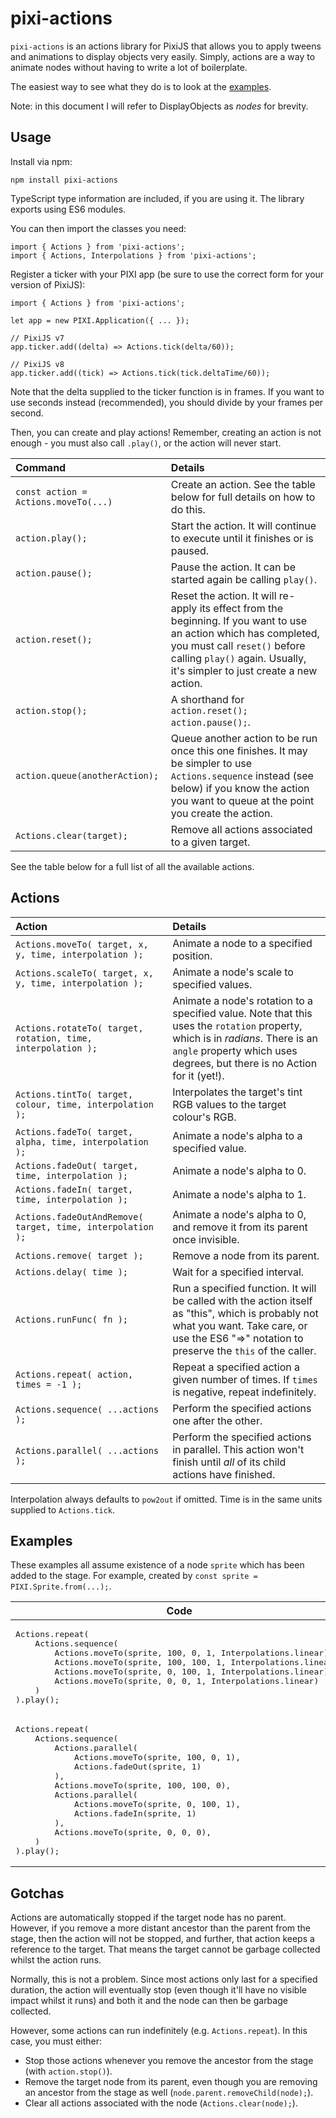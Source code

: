 # pixi-actions

`pixi-actions` is an actions library for PixiJS that allows you to apply tweens and animations to display objects very easily. Simply, actions are a way to animate nodes without having to write a lot of boilerplate.

The easiest way to see what they do is to look at the [examples](#examples).

Note: in this document I will refer to DisplayObjects as _nodes_ for brevity.


## Usage

Install via npm:

	npm install pixi-actions

TypeScript type information are included, if you are using it. The library exports using ES6 modules.

You can then import the classes you need:

	import { Actions } from 'pixi-actions';
	import { Actions, Interpolations } from 'pixi-actions';

Register a ticker with your PIXI app (be sure to use the correct form for your version of PixiJS):

	import { Actions } from 'pixi-actions';
	
	let app = new PIXI.Application({ ... });

	// PixiJS v7
	app.ticker.add((delta) => Actions.tick(delta/60));

	// PixiJS v8
	app.ticker.add((tick) => Actions.tick(tick.deltaTime/60));

Note that the delta supplied to the ticker function is in frames. If you want to use seconds instead (recommended), you should divide by your frames per second.

Then, you can create and play actions! Remember, creating an action is not enough - you must also call `.play()`, or the action will never start.

| Command | Details |
|:---|:---|
| `const action = Actions.moveTo(...)` | Create an action. See the table below for full details on how to do this. |
| `action.play();` | Start the action. It will continue to execute until it finishes or is paused. |
| `action.pause();` | Pause the action. It can be started again be calling `play()`. |
| `action.reset();` | Reset the action. It will re-apply its effect from the beginning. If you want to use an action which has completed, you must call `reset()` before calling `play()` again. Usually, it's simpler to just create a new action. |
| `action.stop();` | A shorthand for `action.reset(); action.pause();`. |
| `action.queue(anotherAction);` | Queue another action to be run once this one finishes. It may be simpler to use `Actions.sequence` instead (see below) if you know the action you want to queue at the point you create the action. |
| `Actions.clear(target);` | Remove all actions associated to a given target. |

See the table below for a full list of all the available actions.

## Actions

| Action | Details |
|:---|:---|
| `Actions.moveTo( target, x, y, time, interpolation ); ` | Animate a node to a specified position. |
| `Actions.scaleTo( target, x, y, time, interpolation ); ` | Animate a node's scale to specified values. |
| `Actions.rotateTo( target, rotation, time, interpolation ); ` | Animate a node's rotation to a specified value. Note that this uses the `rotation` property, which is in _radians_. There is an `angle` property which uses degrees, but there is no Action for it (yet!). |
| `Actions.tintTo( target, colour, time, interpolation ); ` | Interpolates the target's tint RGB values to the target colour's RGB. |
| `Actions.fadeTo( target, alpha, time, interpolation ); ` | Animate a node's alpha to a specified value. |
| `Actions.fadeOut( target, time, interpolation ); ` | Animate a node's alpha to 0. |
| `Actions.fadeIn( target, time, interpolation ); ` | Animate a node's alpha to 1. |
| `Actions.fadeOutAndRemove( target, time, interpolation ); ` | Animate a node's alpha to 0, and remove it from its parent once invisible. |
| `Actions.remove( target ); ` | Remove a node from its parent. |
| `Actions.delay( time ); ` | Wait for a specified interval. |
| `Actions.runFunc( fn ); ` | Run a specified function. It will be called with the action itself as "this", which is probably not what you want. Take care, or use the ES6 "=>" notation to preserve the `this` of the caller. |
| `Actions.repeat( action, times = -1 ); ` | Repeat a specified action a given number of times. If `times` is negative, repeat indefinitely. |
| `Actions.sequence( ...actions ); ` | Perform the specified actions one after the other. |
| `Actions.parallel( ...actions ); ` | Perform the specified actions in parallel. This action won't finish until _all_ of its child actions have finished. |

Interpolation always defaults to `pow2out` if omitted. Time is in the same units supplied to `Actions.tick`.

## Examples

These examples all assume existence of a node `sprite` which has been added to the stage. For example, created by `const sprite = PIXI.Sprite.from(...);`.

<table>
	<thead>
		<tr>
			<th>Code</th>
			<th>Animation</th>
		</tr>
	</thead>
	<tbody>
		<tr>
			<td><pre lang="js">
Actions.repeat(
	Actions.sequence(
		Actions.moveTo(sprite, 100, 0, 1, Interpolations.linear),
		Actions.moveTo(sprite, 100, 100, 1, Interpolations.linear),
		Actions.moveTo(sprite, 0, 100, 1, Interpolations.linear),
		Actions.moveTo(sprite, 0, 0, 1, Interpolations.linear)
	)
).play();</pre></td>
			<td><img alt="pixi-actions-example1" src="https://user-images.githubusercontent.com/4903502/111069490-95b8a400-84cd-11eb-86ea-790cd7d8598c.gif"></td>
		</tr>
		<tr>
			<td><pre lang="js">
Actions.repeat(
	Actions.sequence(
		Actions.parallel(
			Actions.moveTo(sprite, 100, 0, 1),
			Actions.fadeOut(sprite, 1)
		),
		Actions.moveTo(sprite, 100, 100, 0),
		Actions.parallel(
			Actions.moveTo(sprite, 0, 100, 1),
			Actions.fadeIn(sprite, 1)
		),
		Actions.moveTo(sprite, 0, 0, 0),
	)
).play();</pre></td>
			<td><img alt="pixi-actions-example2" src="https://user-images.githubusercontent.com/4903502/111069497-9bae8500-84cd-11eb-944c-d34d27502772.gif"><br><i>Please excuse the poor gif quality!</i></td>
		</tr>
	</tbody>
</table>

## Gotchas

Actions are automatically stopped if the target node has no parent. However, if you remove a more distant ancestor than the parent from the stage, then the action will not be stopped, and further, that action keeps a reference to the target. That means the target cannot be garbage collected whilst the action runs.

Normally, this is not a problem. Since most actions only last for a specified duration, the action will eventually stop (even though it'll have no visible impact whilst it runs) and both it and the node can then be garbage collected.

However, some actions can run indefinitely (e.g. `Actions.repeat`). In this case, you must either:

* Stop those actions whenever you remove the ancestor from the stage (with `action.stop()`).
* Remove the target node from its parent, even though you are removing an ancestor from the stage as well (`node.parent.removeChild(node);`).
* Clear all actions associated with the node (`Actions.clear(node);`).
